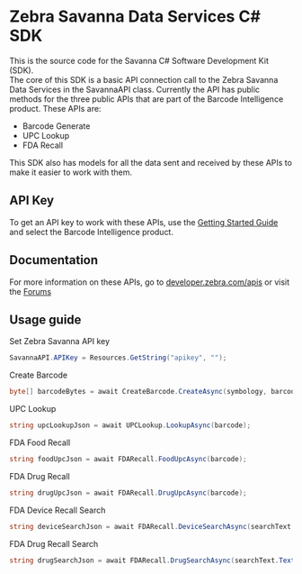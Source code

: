 Zebra Savanna Data Services C# SDK
======================================

This is the source code for the Savanna C# Software Development Kit (SDK).  
The core of this SDK is a basic API connection call to the Zebra Savanna Data Services in the SavannaAPI class.  Currently the API has public methods for the three public APIs that are part of the Barcode Intelligence product.  These APIs are:

* Barcode Generate
* UPC Lookup
* FDA Recall

This SDK also has models for all the data sent and received by these APIs to make it easier to work with them.  

API Key
-------

To get an API key to work with these APIs, use the [Getting Started Guide](https://developer.zebra.com/gsg) and select the Barcode Intelligence product.  

Documentation
-------------

For more information on these APIs, go to [developer.zebra.com/apis](https://developer.zebra.com/apis) or visit the [Forums](https://developer.zebra.com/forum/search?keys=&field_zebra_curated_tags_tid%5B%5D=273)

Usage guide
-----------

Set Zebra Savanna API key

```c#
SavannaAPI.APIKey = Resources.GetString("apikey", "");
```

Create Barcode

```c#
byte[] barcodeBytes = await CreateBarcode.CreateAsync(symbology, barcodeText.Text);
```

UPC Lookup

```c#
string upcLookupJson = await UPCLookup.LookupAsync(barcode);
```

FDA Food Recall

```c#
string foodUpcJson = await FDARecall.FoodUpcAsync(barcode);
```

FDA Drug Recall

```c#
string drugUpcJson = await FDARecall.DrugUpcAsync(barcode);
```

FDA Device Recall Search

```c#
string deviceSearchJson = await FDARecall.DeviceSearchAsync(searchText.Text);
```

FDA Drug Recall Search

```c#
string drugSearchJson = await FDARecall.DrugSearchAsync(searchText.Text);
```
